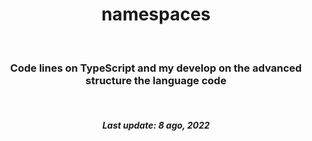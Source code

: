 <h1 align="center">namespaces</h1>
<br>
<h3 align="center">Code lines on TypeScript and my develop on the advanced structure the language code</h3>
<br>
<h5 align="center">Last update: 8 ago, 2022</h5>